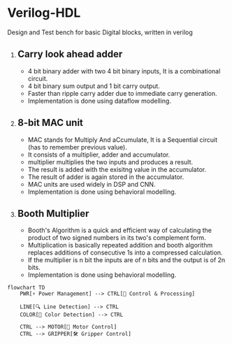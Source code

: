 # Verilog-HDL
Design and Test bench for basic Digital blocks, written in verilog


1. ## Carry look ahead adder
   - 4 bit binary adder with two 4 bit binary inputs, It is a combinational circuit.
   - 4 bit binary sum output and 1 bit carry output.
   - Faster than ripple carry adder due to immediate carry generation.
   - Implementation is done using dataflow modelling.


2. ## 8-bit MAC unit

   - MAC stands for Multiply And aCcumulate, It is a Sequential circuit (has to remember previous value).
   - It consists of a multiplier, adder and accumulator.
   - multiplier multiplies the two inputs and produces a result.
   - The result is added with the exisitng value in the accumulator.
   - The result of adder is again stored in the accumulator.
   - MAC units are used widely in DSP and CNN.
   - Implementation is done using behavioral modelling.
  
3. ## Booth Multiplier

   - Booth's Algorithm is a quick and efficient way of calculating the product of two signed numbers in
     its two's complement form.
   - Multiplication is basically repeated addition and booth algorithm replaces additions of consecutive
     1s into a compressed calculation.
   - If the multiplier is n bit the inputs are of n bits and the output is of 2n bits.
   - Implementation is done using behavioral modelling.
  
```mermaid
flowchart TD
    PWR[⚡ Power Management] --> CTRL[🧠 Control & Processing]

    LINE[🔍 Line Detection] --> CTRL
    COLOR[🎨 Color Detection] --> CTRL

    CTRL --> MOTOR[🚗 Motor Control]
    CTRL --> GRIPPER[🛠 Gripper Control]



